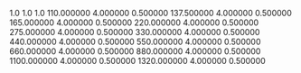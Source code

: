 1.0	1.0	1.0
110.000000	4.000000	0.500000
137.500000	4.000000	0.500000
165.000000	4.000000	0.500000
220.000000	4.000000	0.500000
275.000000	4.000000	0.500000
330.000000	4.000000	0.500000
440.000000	4.000000	0.500000
550.000000	4.000000	0.500000
660.000000	4.000000	0.500000
880.000000	4.000000	0.500000
1100.000000	4.000000	0.500000
1320.000000	4.000000	0.500000
